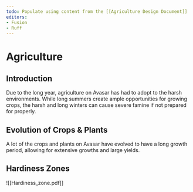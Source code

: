 ```yaml
---
todo: Populate using content from the [[Agriculture Design Document]]
editors:
- Fusion
- Ruff
---
```

# Agriculture
## Introduction
Due to the long year, agriculture on Avasar has had to adopt to the harsh environments. While long summers create ample opportunities for growing crops, the harsh and long winters can cause severe famine if not prepared for properly.
## Evolution of Crops & Plants
A lot of the crops and plants on Avasar have evolved to have a long growth period, allowing for extensive growths and large yields.
## Hardiness Zones
![[Hardiness_zone.pdf]]
